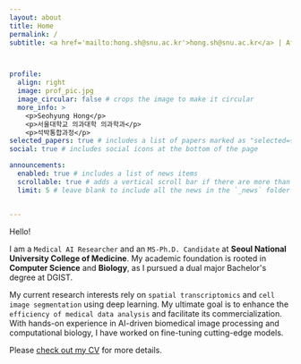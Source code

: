 ```yaml
---
layout: about
title: Home
permalink: /
subtitle: <a href='mailto:hong.sh@snu.ac.kr'>hong.sh@snu.ac.kr</a> | Affiliated with <a href='https://aibl.snu.ac.kr/home'>SNU AIBL Lab</a> 



profile:
  align: right
  image: prof_pic.jpg
  image_circular: false # crops the image to make it circular
  more_info: >
    <p>Seohyung Hong</p>
    <p>서울대학교 의과대학 의과학과</p>
    <p>석박통합과정</p>
selected_papers: true # includes a list of papers marked as "selected={true}"
social: true # includes social icons at the bottom of the page

announcements:
  enabled: true # includes a list of news items
  scrollable: true # adds a vertical scroll bar if there are more than 3 news items
  limit: 5 # leave blank to include all the news in the `_news` folder


---
```

Hello!

I am a `Medical AI Researcher` and an `MS-Ph.D. Candidate` at **Seoul National University College of Medicine**. My academic foundation is rooted in **Computer Science** and **Biology**, as I pursued a dual major Bachelor's degree at DGIST.  

My current research interests rely on `spatial transcriptomics` and `cell image segmentation` using deep learning. My ultimate goal is to enhance the `efficiency of medical data analysis` and facilitate its commercialization.
With hands-on experience in AI-driven biomedical image processing and computational biology, I have worked on fine-tuning cutting-edge models.

Please [check out my CV](/cv/) for more details.  
